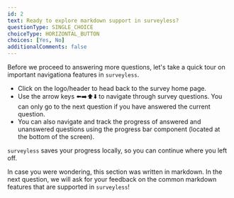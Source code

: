 ```yaml
---
id: 2
text: Ready to explore markdown support in surveyless?
questionType: SINGLE_CHOICE
choiceType: HORIZONTAL_BUTTON
choices: [Yes, No]
additionalComments: false
---
```


Before we proceed to answering more questions, let's take a quick tour on important navigationa features in `surveyless`.

- Click on the logo/header to head back to the survey home page.
- Use the arrow keys ⬅️➡️⬆️⬇️ to navigate through survey questions. You can only go to the next question if you have answered the current question.
- You can also navigate and track the progress of answered and unanswered questions using the progress bar component (located at the bottom of the screen).

`surveyless` saves your progress locally, so you can continue where you left off.

In case you were wondering, this section was written in markdown. In the next question, we will ask for your feedback on the common markdown features that are supported in `surveyless`!

